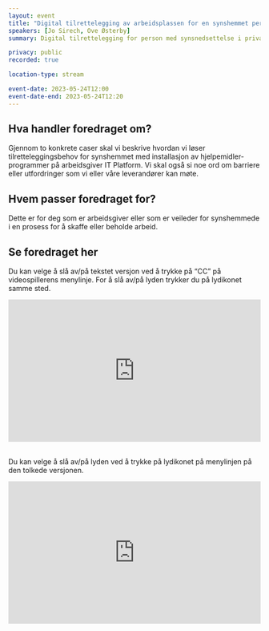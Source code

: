```yaml
---
layout: event
title: "Digital tilrettelegging av arbeidsplassen for en synshemmet person"
speakers: [Jo Sirech, Ove Østerby]
summary: Digital tilrettelegging for person med synsnedsettelse i privat eller offentlig sektor

privacy: public
recorded: true

location-type: stream

event-date: 2023-05-24T12:00
event-date-end: 2023-05-24T12:20
---
```

## Hva handler foredraget om?
Gjennom to konkrete caser skal vi beskrive hvordan vi løser tilretteleggingsbehov for synshemmet med installasjon av hjelpemidler-programmer på arbeidsgiver IT Platform.
Vi skal også si noe ord om barriere eller  utfordringer som vi eller våre leverandører kan møte.

## Hvem passer foredraget for?
Dette er for deg som er arbeidsgiver eller som er veileder for synshemmede i en prosess for å skaffe eller beholde arbeid.

## Se foredraget her
Du kan velge å slå av/på tekstet versjon ved å trykke på “CC” på videospillerens menylinje. For å slå av/på lyden trykker du på lydikonet samme sted.

<div style="padding:56.25% 0 0 0;position:relative;"><iframe src="https://player.vimeo.com/video/831469682?h=111e3b3ed1&amp;badge=0&amp;autopause=0&amp;player_id=0&amp;app_id=58479" frameborder="0" allow="autoplay; fullscreen; picture-in-picture" allowfullscreen style="position:absolute;top:0;left:0;width:100%;height:100%;" title="Digital tilrettelegging av arbeidsplassen for en synshemmet person med Ove &amp;Oslash;sterby og Jo Sirech"></iframe></div><script src="https://player.vimeo.com/api/player.js"></script>

<br/>

Du kan velge å slå av/på lyden ved å trykke på lydikonet på menylinjen på den tolkede versjonen.

<div style="padding:56.25% 0 0 0;position:relative;"><iframe src="https://player.vimeo.com/video/831918461?h=f585841f83&amp;badge=0&amp;autopause=0&amp;player_id=0&amp;app_id=58479" frameborder="0" allow="autoplay; fullscreen; picture-in-picture" allowfullscreen style="position:absolute;top:0;left:0;width:100%;height:100%;" title="Digital tilrettelegging av arbeidsplassen for en synshemmet person med Ove &amp;Oslash;sterby og Jo Sirech - tolket"></iframe></div><script src="https://player.vimeo.com/api/player.js"></script>
